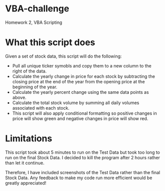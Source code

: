 # VBA-challenge
Homework 2, VBA Scripting

# What this script does
Given a set of stock data, this script will do the following:
  * Pull all unique ticker symobls and copy them to a new column to the right of the data.
  * Calculate the yearly change in price for each stock by subtracting the closing price at the end of the year from the opening price at the beginning of the year.
  * Calculate the yearly percent change using the same data points as above.
  * Calculate the total stock volume by summing all daily volumes associated with each stock.
  * This script will also apply conditional formatting so positive changes in price will show green and negative changes in price will show red. 
  
# Limitations
This script took about 5 minutes to run on the Test Data but took too long to run on the final Stock Data. I decided to kill the program after 2 hours rather than let it continue. 

Therefore, I have included screenshots of the Test Data rather than the final Stock Data. Any feedback to make my code run more efficient would be greatly appreciated!

